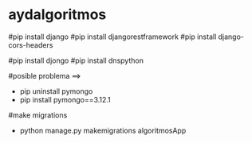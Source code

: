 # aydalgoritmos

#pip install django
#pip install djangorestframework
#pip install django-cors-headers


#pip install djongo
#pip install dnspython

#posible problema ==>
- pip uninstall pymongo
- pip install pymongo==3.12.1

#make migrations
- python manage.py makemigrations algoritmosApp